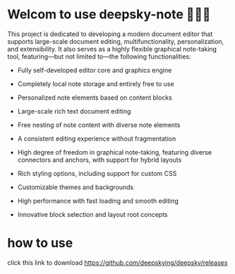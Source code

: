 # Welcom to use deepsky-note 👏👏👏
This project is dedicated to developing a modern document editor that supports large-scale document editing, multifunctionality, personalization, and extensibility. It also serves as a highly flexible graphical note-taking tool, featuring—but not limited to—the following functionalities:

- Fully self-developed editor core and graphics engine

- Completely local note storage and entirely free to use

- Personalized note elements based on content blocks

- Large-scale rich text document editing

- Free nesting of note content with diverse note elements

- A consistent editing experience without fragmentation

- High degree of freedom in graphical note-taking, featuring diverse connectors and anchors, with support for hybrid layouts

- Rich styling options, including support for custom CSS

- Customizable themes and backgrounds

- High performance with fast loading and smooth editing

- Innovative block selection and layout root concepts

# how to use
click this link to download 
https://github.com/deepskying/deepsky/releases​
